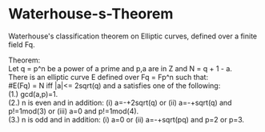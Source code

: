 # Waterhouse-s-Theorem
Waterhouse's classification theorem on Elliptic curves, defined over a finite field Fq.      

Theorem:    
Let q = p^n be a power of a prime and p,a are in Z and N = q + 1 - a.   
There is an elliptic curve E defined over Fq = Fp^n such that:   
#E(Fq) = N iff |a|<= 2sqrt(q) and a satisfies one of the following:   
(1.) gcd(a,p)=1.   
(2.) n is even and in addition: (i) a=-+2sqrt(q) or (ii) a=-+sqrt(q) and p!=1mod(3) or (iii) a=0 and p!=1mod(4).   
(3.) n is odd and in addition: (i) a=0 or (ii) a=-+sqrt(pq) and p=2 or p=3.
